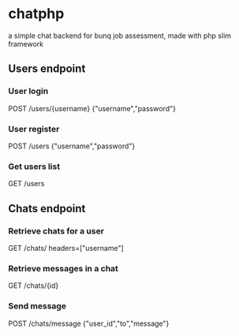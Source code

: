 # chatphp
a simple chat backend for bunq job assessment, made with php slim framework


## Users endpoint

### User login
POST /users/{username} {"username","password"}

### User register
POST /users {"username","password"}

### Get users list
GET /users

## Chats endpoint

### Retrieve chats for a user
GET /chats/ headers=["username"]

### Retrieve messages in a chat
GET /chats/{id}

### Send message
POST /chats/message {"user_id","to","message"}
